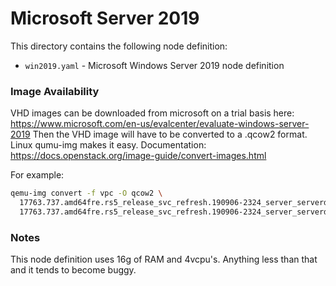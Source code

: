 # Microsoft Server 2019

This directory contains the following node definition:

* `win2019.yaml` - Microsoft Windows Server 2019 node definition

### Image Availability

VHD images can be downloaded from microsoft on a trial basis here: https://www.microsoft.com/en-us/evalcenter/evaluate-windows-server-2019
Then the VHD image will have to be converted to a .qcow2 format. Linux qumu-img makes it easy. Documentation: https://docs.openstack.org/image-guide/convert-images.html

For example:

```sh
qemu-img convert -f vpc -O qcow2 \
  17763.737.amd64fre.rs5_release_svc_refresh.190906-2324_server_serverdatacentereval_en-us_1.vhd \
  17763.737.amd64fre.rs5_release_svc_refresh.190906-2324_server_serverdatacentereval_en-us_1.qcow2
```

### Notes

This node definition uses 16g of RAM and 4vcpu's. Anything less than that and it tends to become buggy.
